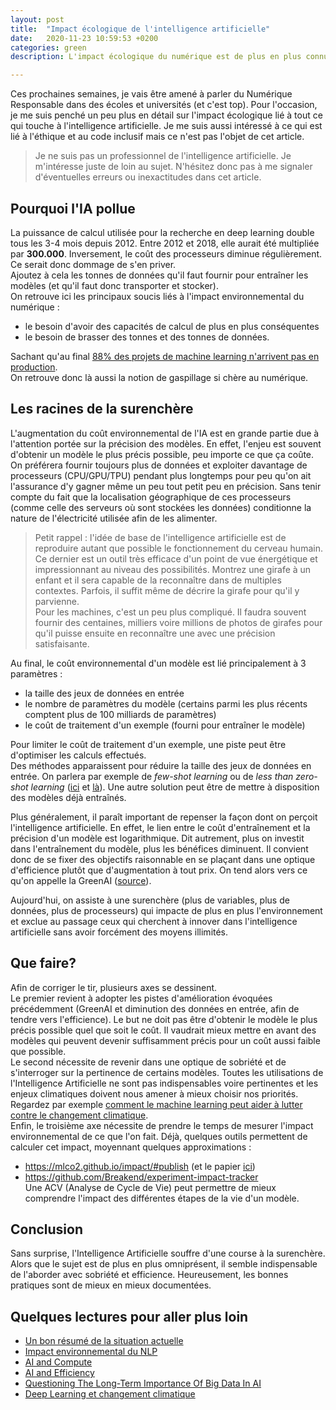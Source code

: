 ```yaml
---
layout: post
title:  "Impact écologique de l'intelligence artificielle"
date:   2020-11-23 10:59:53 +0200
categories: green
description: L'impact écologique du numérique est de plus en plus connu. Intéressons-nous plus particulièrement à celui du machine learning.

---
```

Ces prochaines semaines, je vais être amené à parler du Numérique Responsable dans des écoles et universités (et c'est top). Pour l'occasion, je me suis penché un peu plus en détail sur l'impact écologique lié à tout ce qui touche à l'intelligence artificielle. Je me suis aussi intéressé à ce qui est lié à l'éthique et au code inclusif mais ce n'est pas l'objet de cet article.   
> Je ne suis pas un professionnel de l'intelligence artificielle. Je m'intéresse juste de loin au sujet. N'hésitez donc pas à me signaler d'éventuelles erreurs ou inexactitudes dans cet article.  

## Pourquoi l'IA pollue
La puissance de calcul utilisée pour la recherche en deep learning double tous les 3-4 mois depuis 2012. Entre 2012 et 2018, elle aurait été multipliée par **300.000**. Inversement, le coût des processeurs diminue régulièrement. Ce serait donc dommage de s'en priver.  
Ajoutez à cela les tonnes de données qu'il faut fournir pour entraîner les modèles (et qu'il faut donc transporter et stocker).  
On retrouve ici les principaux soucis liés à l'impact environnemental du numérique : 
* le besoin d'avoir des capacités de calcul de plus en plus conséquentes
* le besoin de brasser des tonnes et des tonnes de données. 
  
Sachant qu'au final [88% des projets de machine learning n'arrivent pas en production](https://www.mckinsey.com/~/media/McKinsey/Industries/Advanced%20Electronics/Our%20Insights/How%20artificial%20intelligence%20can%20deliver%20real%20value%20to%20companies/MGI-Artificial-Intelligence-Discussion-paper.ashx).  
On retrouve donc là aussi la notion de gaspillage si chère au numérique.  

## Les racines de la surenchère
L'augmentation du coût environnemental de l'IA est en grande partie due à l'attention portée sur la précision des modèles. En effet, l'enjeu est souvent d'obtenir un modèle le plus précis possible, peu importe ce que ça coûte. On préférera fournir toujours plus de données et exploiter davantage de processeurs (CPU/GPU/TPU) pendant plus longtemps pour peu qu'on ait l'assurance d'y gagner même un peu tout petit peu en précision. Sans tenir compte du fait que la localisation géographique de ces processeurs (comme celle des serveurs où sont stockées les données) conditionne la nature de l'électricité utilisée afin de les alimenter.  
> Petit rappel : l'idée de base de l'intelligence artificielle est de reproduire autant que possible le fonctionnement du cerveau humain. Ce dernier est un outil très efficace d'un point de vue énergétique et impressionnant au niveau des possibilités. Montrez une girafe à un enfant et il sera capable de la reconnaître dans de multiples contextes. Parfois, il suffit même de décrire la girafe pour qu'il y parvienne.  
Pour les machines, c'est un peu plus compliqué. Il faudra souvent fournir des centaines, milliers voire millions de photos de girafes pour qu'il puisse ensuite en reconnaître une avec une précision satisfaisante. 

Au final, le coût environnemental d'un modèle est lié principalement à 3 paramètres : 
* la taille des jeux de données en entrée
* le nombre de paramètres du modèle (certains parmi les plus récents comptent plus de 100 milliards de paramètres)
* le coût de traitement d'un exemple (fourni pour entraîner le modèle)

Pour limiter le coût de traitement d'un exemple, une piste peut être d'optimiser les calculs effectués.  
Des méthodes apparaissent pour réduire la taille des jeux de données en entrée. On parlera par exemple de *few-shot learning* ou de *less than zero-shot learning* ([ici](https://proceedings.neurips.cc/paper/2016/file/90e1357833654983612fb05e3ec9148c-Paper.pdf) et [là](https://arxiv.org/pdf/2009.08449.pdf)). Une autre solution peut être de mettre à disposition des modèles déjà entraînés.  

Plus généralement, il paraît important de repenser la façon dont on perçoit l'intelligence artificielle. En effet, le lien entre le coût d'entraînement et la précision d'un modèle est logarithmique. Dit autrement, plus on investit dans l'entraînement du modèle, plus les bénéfices diminuent. Il convient donc de se fixer des objectifs raisonnable en se plaçant dans une optique d'efficience plutôt que d'augmentation à tout prix. On tend alors vers ce qu'on appelle la GreenAI ([source](https://arxiv.org/pdf/1907.10597.pdf)).

Aujourd'hui, on assiste à une surenchère (plus de variables, plus de données, plus de processeurs) qui impacte de plus en plus l'environnement et exclue au passage ceux qui cherchent à innover dans l'intelligence artificielle sans avoir forcément des moyens illimités. 

## Que faire?
Afin de corriger le tir, plusieurs axes se dessinent.  
Le premier revient à adopter les pistes d'amélioration évoquées précédemment (GreenAI et diminution des données en entrée, afin de tendre vers l'efficience). Le but ne doit pas être d'obtenir le modèle le plus précis possible quel que soit le coût. Il vaudrait mieux mettre en avant des modèles qui peuvent devenir suffisamment précis pour un coût aussi faible que possible.   
Le second nécessite de revenir dans une optique de sobriété et de s'interroger sur la pertinence de certains modèles. Toutes les utilisations de l'Intelligence Artificielle ne sont pas indispensables voire pertinentes et les enjeux climatiques doivent nous amener à mieux choisir nos priorités. Regardez par exemple [comment le machine learning peut aider à lutter contre le changement climatique](https://arxiv.org/pdf/1906.05433.pdf).  
Enfin, le troisième axe nécessite de prendre le temps de mesurer l'impact environnemental de ce que l'on fait. Déjà, quelques outils permettent de calculer cet impact, moyennant quelques approximations : 
* https://mlco2.github.io/impact/#publish (et le papier [ici](https://arxiv.org/abs/1910.09700))
* https://github.com/Breakend/experiment-impact-tracker  
Une ACV (Analyse de Cycle de Vie) peut permettre de mieux comprendre l'impact des différentes étapes de la vie d'un modèle. 

## Conclusion
Sans surprise, l'Intelligence Artificielle souffre d'une course à la surenchère. Alors que le sujet est de plus en plus omniprésent, il semble indispensable de l'aborder avec sobriété et efficience. Heureusement, les bonnes pratiques sont de mieux en mieux documentées.   

## Quelques lectures pour aller plus loin
> 
* [Un bon résumé de la situation actuelle](https://devblogs.microsoft.com/sustainable-software/the-carbon-footprint-of-ai/)
* [Impact environnemental du NLP](https://arxiv.org/pdf/1906.02243.pdf)
* [AI and Compute](https://openai.com/blog/ai-and-compute/)
* [AI and Efficiency](https://openai.com/blog/ai-and-efficiency/)
* [Questioning The Long-Term Importance Of Big Data In AI](https://www.forbes.com/sites/robtoews/2019/11/04/questioning-the-long-term-importance-of-big-data-in-ai/?sh=28a7107c2177)
* [Deep Learning et changement climatique](https://www.forbes.com/sites/robtoews/2020/06/17/deep-learnings-climate-change-problem/#247d4b0f6b43)

